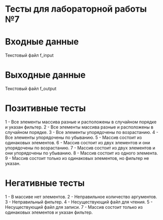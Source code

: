 # Тесты для лабораторной работы №7

# Входные данные

Текстовый файл f_input

# Выходные данные

Текстовый файл f_output

# Позитивные тесты

1 - Все элементы массива разные и расположены в случайном порядке и указан фильтер.
2 - Все элементы массива разные и расположены в случайном порядке.
3 - Все элементы упорядочены по возрастанию.
4 - Все элементы упорядочены по убыванию.
5 - Массив состоит из одинаковых элементов.
6 - Массив состоит из двух элементов и они упорядочены по возрастанию.
7 - Массив состоит из двух элементов и они упорядочены по убыванию.
8 - Массив состоит из одного элемента.
9 - Массив состоит только из одинаковых элементов, но фильтер не указан.

# Негативные тесты

1 - В массиве нет элементов.
2 - Неправильное количество аргументов.
3 - Неправильный фильтер.
4 - Несуществующий файл для чтения.
5 - Несуществующий файл для записи.
7 - Массив состоит только из одинаковых элементов и указан фильтер.